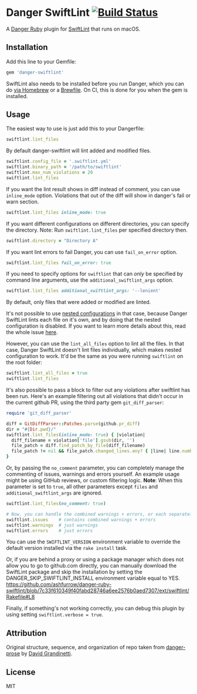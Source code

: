 # Danger SwiftLint [![Build Status](https://app.travis-ci.com/ashfurrow/danger-ruby-swiftlint.svg?branch=master)](https://app.travis-ci.com/ashfurrow/danger-ruby-swiftlint)

A [Danger Ruby](https://github.com/danger/danger) plugin for [SwiftLint](https://github.com/realm/SwiftLint) that runs on macOS.

## Installation

Add this line to your Gemfile:

```rb
gem 'danger-swiftlint'
```

SwiftLint also needs to be installed before you run Danger, which you can do [via Homebrew](https://github.com/realm/SwiftLint#installation) or a [Brewfile](https://github.com/Homebrew/homebrew-bundle). On CI, this is done for you when the gem is installed.

## Usage

The easiest way to use is just add this to your Dangerfile:

```rb
swiftlint.lint_files
```

By default danger-swiftlint will lint added and modified files. 

```rb
swiftlint.config_file = '.swiftlint.yml'
swiftlint.binary_path = '/path/to/swiftlint'
swiftlint.max_num_violations = 20
swiftlint.lint_files
```

If you want the lint result shows in diff instead of comment, you can use `inline_mode` option. Violations that out of the diff will show in danger's fail or warn section.

```rb
swiftlint.lint_files inline_mode: true
```

If you want different configurations on different directories, you can specify the directory. Note: Run `swiftlint.lint_files` per specified directory then.

```rb
swiftlint.directory = "Directory A"
```

If you want lint errors to fail Danger, you can use `fail_on_error` option.

```rb
swiftlint.lint_files fail_on_error: true
```

If you need to specify options for `swiftlint` that can _only_ be specified by command line arguments, use the `additional_swiftlint_args` option.

```rb
swiftlint.lint_files additional_swiftlint_args: '--lenient'
```

By default, only files that were added or modified are linted.

It's not possible to use [nested configurations](https://github.com/realm/SwiftLint#nested-configurations) in that case, because Danger SwiftLint lints each file on it's own, and by doing that the nested configuration is disabled. If you want to learn more details about this, read the whole issue [here](https://github.com/ashfurrow/danger-swiftlint/issues/4).

However, you can use the `lint_all_files` option to lint all the files. In that case, Danger SwiftLint doesn't lint files individually, which makes nested configuration to work. It'd be the same as you were running `swiftlint` on the root folder:

```ruby
swiftlint.lint_all_files = true
swiftlint.lint_files
```

It's also possible to pass a block to filter out any violations after swiftlint has been run. Here's an example filtering out all violations that didn't occur in the current github PR, using the third party gem `git_diff_parser`:

```ruby
require 'git_diff_parser'

diff = GitDiffParser::Patches.parse(github.pr_diff)
dir = "#{Dir.pwd}/"
swiftlint.lint_files(inline_mode: true) { |violation|
  diff_filename = violation['file'].gsub(dir, '')
  file_patch = diff.find_patch_by_file(diff_filename)
  file_patch != nil && file_patch.changed_lines.any? { |line| line.number == violation['line']}
}
```

Or, by passing the `no_comment` parameter, you can completely manage the commenting of issues, warnings and errors yourself. An example usage might be using GitHub reviews, or custom filtering logic. **Note**: When this parameter is set to `true`, all other parameters except `files` and `additional_swiftlint_args` are ignored.

```ruby
swiftlint.lint_files(no_comment: true)

# Now, you can handle the combined warnings + errors, or each separately commenting
swiftlint.issues    # contains combined warnings + errors
swiftlint.warnings  # just warnings
swiftlint.errors    # just errors
```

You can use the `SWIFTLINT_VERSION` environment variable to override the default version installed via the `rake install` task.

Or, if you are behind a proxy or using a package manager which does not allow you to go to github.com directly, you can manually download the SwiftLint package and skip the installation by setting the DANGER_SKIP_SWIFTLINT_INSTALL environment variable equal to YES.
<https://github.com/ashfurrow/danger-ruby-swiftlint/blob/7c33f610349f40fabd28746a6ee2576b0aed7307/ext/swiftlint/Rakefile#L8>


Finally, if something's not working correctly, you can debug this plugin by using setting `swiftlint.verbose = true`.

## Attribution

Original structure, sequence, and organization of repo taken from [danger-prose](https://github.com/dbgrandi/danger-prose) by [David Grandinetti](https://github.com/dbgrandi/).

## License

MIT
